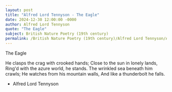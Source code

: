 ```yaml
---
layout: post
title: "Alfred Lord Tennyson - The Eagle"
date: 2024-12-30 12:00:00 -0000
author: Alfred Lord Tennyson
quote: "The Eagle"
subject: British Nature Poetry (19th century)
permalink: /British Nature Poetry (19th century)/Alfred Lord Tennyson/Alfred Lord Tennyson - The Eagle
---
```


The Eagle

He clasps the crag with crooked hands;
   Close to the sun in lonely lands,
Ring'd with the azure world, he stands.
   The wrinkled sea beneath him crawls;
   He watches from his mountain walls,
   And like a thunderbolt he falls.

- Alfred Lord Tennyson
